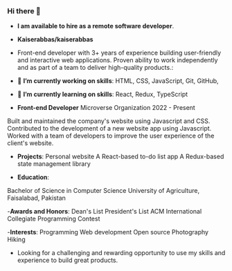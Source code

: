 ### Hi there 👋
- **I am available to hire as a remote software developer**.
- **Kaiserabbas/kaiserabbas**
- Front-end developer with 3+ years of experience building user-friendly and interactive web applications. Proven ability to work independently and as part of a team to deliver high-quality products.:

- 🔭 **I’m currently working on skills**:
HTML, 
CSS, 
JavaScript, 
Git, 
GitHub, 

- 🌱 **I’m currently learning on skills**:
React, 
Redux, 
TypeScript
- **Front-end Developer**
Microverse Organization
2022 - Present

Built and maintained the company's website using Javascript and CSS.
Contributed to the development of a new website app using Javascript.
Worked with a team of developers to improve the user experience of the client's website.

- **Projects**:
Personal website
A React-based to-do list app
A Redux-based state management library


- **Education**:

Bachelor of Science in Computer Science
University of Agriculture, Faisalabad, Pakistan

-**Awards and Honors**:
Dean's List
President's List
ACM International Collegiate Programming Contest

-**Interests**:
Programming
Web development
Open source
Photography
Hiking

- Looking for a challenging and rewarding opportunity to use my skills and experience to build great products.

